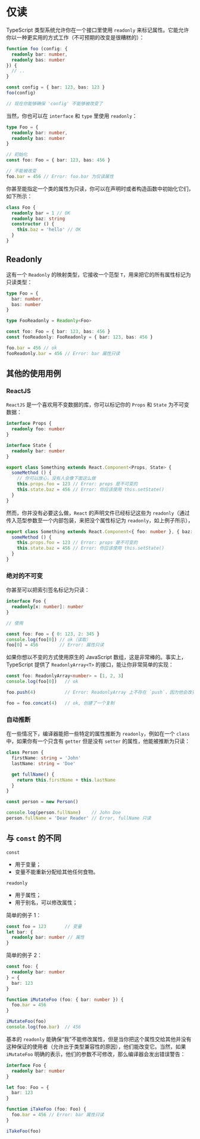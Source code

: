 # 仅读

TypeScript 类型系统允许你在一个接口里使用 `readonly` 来标记属性。它能允许你以一种更实用的方式工作（不可预期的改变是很糟糕的）：

```ts
function foo (config: {
  readonly bar: number,
  readonly bas: number
}) {
  // ..
}

const config = { bar: 123, bas: 123 }
foo(config)

// 现在你能够确保 'config' 不能够被改变了
```

当然，你也可以在 `interface` 和 `type` 里使用 `readonly`：

```ts
type Foo = {
  readonly bar: number,
  readonly bas: number
}

// 初始化
const foo: Foo = { bar: 123, bas: 456 }

// 不能被改变
foo.bar = 456 // Error: foo.bar 为仅读属性
```

你甚至能指定一个类的属性为只读，你可以在声明时或者构造函数中初始化它们，如下所示：

```ts
class Foo {
  readonly bar = 1 // OK
  readonly baz: string
  constructor () {
    this.baz = 'hello' // OK
  }
}
```

## Readonly

这有一个 `Readonly` 的映射类型，它接收一个范型 `T`，用来把它的所有属性标记为只读类型：

```ts
type Foo = {
  bar: number,
  bas: number
}

type FooReadonly = Readonly<Foo>

const foo: Foo = { bar: 123, bas: 456 }
const fooReadonly: FooReadonly = { bar: 123, bas: 456 }

foo.bar = 456 // ok
fooReadonly.bar = 456 // Error: bar 属性只读
```

## 其他的使用用例

### ReactJS

`ReactJS` 是一个喜欢用不变数据的库，你可以标记你的 `Props` 和 `State` 为不可变数据：

```ts
interface Props {
  readonly foo: number
}

interface State {
  readonly bar: number
}

export class Something extends React.Component<Props, State> {
  someMethod () {
    // 你可以放心，没有人会像下面这么做
    this.props.foo = 123 // Error: props 是不可变的
    this.state.baz = 456 // Error: 你应该使用 this.setState()
  }
}
```

然而，你并没有必要这么做，`React` 的声明文件已经标记这些为 `readonly`（通过传入范型参数至一个内部包装，来把没个属性标记为 `readonly`，如上例子所示），

```ts
export class Something extends React.Component<{ foo: number }, { baz: number }> {
  someMethod () {
    this.props.foo = 123 // Error: props 是不可变的
    this.state.baz = 456 // Error: 你应该使用 this.setState()
  }
}
```

### 绝对的不可变

你甚至可以把索引签名标记为只读：

```ts
interface Foo {
  readonly[x: number]: number
}

// 使用

const foo: Foo = { 0: 123, 2: 345 }
console.log(foo[0]) // ok（读取）
foo[0] = 456        // Error: 属性只读
```

如果你想以不变的方式使用原生的 JavaScript 数组，这是非常棒的。事实上，TypeScript 提供了 `ReadonlyArray<T>` 的接口，能让你非常简单的实现：

```ts
const foo: ReadonlyArray<number> = [1, 2, 3]
console.log(foo[0])   // ok

foo.push(4)           // Error: ReadonlyArray 上不存在 `push`，因为他会改变数组

foo = foo.concat(4)   // ok, 创建了一个复制
```

### 自动推断

在一些情况下，编译器能把一些特定的属性推断为 `readonly`，例如在一个 `class` 中，如果你有一个只含有 `getter` 但是没有 `setter` 的属性，他能被推断为只读：

```ts
class Person {
  firstName: string = 'John'
  lastName: string = 'Doe'

  get fullName() {
    return this.firstName + this.lastName
  }
}

const person = new Person()

console.log(person.fullName)    // John Doe
person.fullName = 'Dear Reader' // Error, fullName 只读
```

## 与 `const` 的不同

`const`

- 用于变量；
- 变量不能重新分配给其他任何食物。

`readonly`

- 用于属性；
- 用于别名，可以修改属性；

简单的例子 1：

```ts
const foo = 123       // 变量
let bar: {
  readonly bar: number // 属性
}
```

简单的例子 2：

```ts
const foo: {
  readonly bar: number
} = {
  bar: 123
}

function iMutateFoo (foo: { bar: number }) {
  foo.bar = 456
}

iMutateFoo(foo)
console.log(foo.bar)  // 456
```

基本的 `readonly` 能确保“我”不能修改属性，但是当你把这个属性交给其他并没有这种保证的使用者（允许出于类型兼容性的原因），他们能改变它。当然，如果 `iMutateFoo` 明确的表示，他们的参数不可修改，那么编译器会发出错误警告：

```ts
interface Foo {
  readonly bar: number
}

let foo: Foo = {
  bar: 123
}

function iTakeFoo (foo: Foo) {
  foo.bar = 456 // Error: bar 属性只读
}

iTakeFoo(foo)
```

